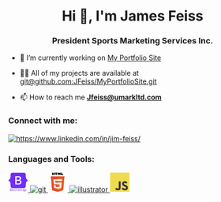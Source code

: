 <h1 align="center">Hi 👋, I'm James Feiss</h1>
<h3 align="center">President Sports Marketing Services Inc.</h3>

- 🔭 I’m currently working on [My Portfolio Site](https://jfeiss.github.io/MyPortfolioSite/)

- 👨‍💻 All of my projects are available at [git@github.com:JFeiss/MyPortfolioSite.git](git@github.com:JFeiss/MyPortfolioSite.git)

- 📫 How to reach me **Jfeiss@umarkltd.com**

<h3 align="left">Connect with me:</h3>
<p align="left">
<a href="https://linkedin.com/in/https://www.linkedin.com/in/jim-feiss/" target="blank"><img align="center" src="https://raw.githubusercontent.com/rahuldkjain/github-profile-readme-generator/master/src/images/icons/Social/linked-in-alt.svg" alt="https://www.linkedin.com/in/jim-feiss/" height="30" width="40" /></a>
</p>

<h3 align="left">Languages and Tools:</h3>
<p align="left"> <a href="https://getbootstrap.com" target="_blank" rel="noreferrer"> <img src="https://raw.githubusercontent.com/devicons/devicon/master/icons/bootstrap/bootstrap-plain-wordmark.svg" alt="bootstrap" width="40" height="40"/> </a> <a href="https://git-scm.com/" target="_blank" rel="noreferrer"> <img src="https://www.vectorlogo.zone/logos/git-scm/git-scm-icon.svg" alt="git" width="40" height="40"/> </a> <a href="https://www.w3.org/html/" target="_blank" rel="noreferrer"> <img src="https://raw.githubusercontent.com/devicons/devicon/master/icons/html5/html5-original-wordmark.svg" alt="html5" width="40" height="40"/> </a> <a href="https://www.adobe.com/in/products/illustrator.html" target="_blank" rel="noreferrer"> <img src="https://www.vectorlogo.zone/logos/adobe_illustrator/adobe_illustrator-icon.svg" alt="illustrator" width="40" height="40"/> </a> <a href="https://developer.mozilla.org/en-US/docs/Web/JavaScript" target="_blank" rel="noreferrer"> <img src="https://raw.githubusercontent.com/devicons/devicon/master/icons/javascript/javascript-original.svg" alt="javascript" width="40" height="40"/> </a> </p>
